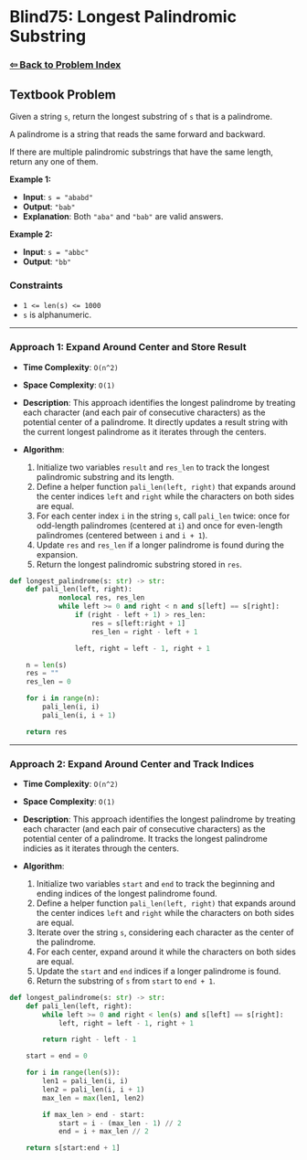 # Blind75: Longest Palindromic Substring

### [⇦ Back to Problem Index](../../index.md)

## Textbook Problem

Given a string `s`, return the longest substring of `s` that is a palindrome.

A palindrome is a string that reads the same forward and backward.

If there are multiple palindromic substrings that have the same length, return any one of them.

**Example 1:**

-   **Input**: `s = "ababd"`
-   **Output**: `"bab"`
-   **Explanation**: Both `"aba"` and `"bab"` are valid answers.

**Example 2:**

-   **Input**: `s = "abbc"`
-   **Output**: `"bb"`

### Constraints

-   `1 <= len(s) <= 1000`
-   `s` is alphanumeric.

---

### Approach 1: Expand Around Center and Store Result

-   **Time Complexity**: `O(n^2)`
-   **Space Complexity**: `O(1)`
-   **Description**: This approach identifies the longest palindrome by treating each character (and each pair of consecutive characters) as the potential center of a palindrome. It directly updates a result string with the current longest palindrome as it iterates through the centers.
-   **Algorithm**:

    1. Initialize two variables `result` and `res_len` to track the longest palindromic substring and its length.
    2. Define a helper function `pali_len(left, right)` that expands around the center indices `left` and `right` while the characters on both sides are equal.
    3. For each center index `i` in the string `s`, call `pali_len` twice: once for odd-length palindromes (centered at `i`) and once for even-length palindromes (centered between `i` and `i + 1`).
    4. Update `res` and `res_len` if a longer palindrome is found during the expansion.
    5. Return the longest palindromic substring stored in `res`.

```python
def longest_palindrome(s: str) -> str:
	def pali_len(left, right):
			nonlocal res, res_len
			while left >= 0 and right < n and s[left] == s[right]:
				if (right - left + 1) > res_len:
					res = s[left:right + 1]
					res_len = right - left + 1

				left, right = left - 1, right + 1

	n = len(s)
	res = ""
	res_len = 0

	for i in range(n):
		pali_len(i, i)
		pali_len(i, i + 1)

	return res
```

---

### Approach 2: Expand Around Center and Track Indices

-   **Time Complexity**: `O(n^2)`
-   **Space Complexity**: `O(1)`
-   **Description**: This approach identifies the longest palindrome by treating each character (and each pair of consecutive characters) as the potential center of a palindrome. It tracks the longest palindrome indicies as it iterates through the centers.
-   **Algorithm**:

    1. Initialize two variables `start` and `end` to track the beginning and ending indices of the longest palindrome found.
    2. Define a helper function `pali_len(left, right)` that expands around the center indices `left` and `right` while the characters on both sides are equal.
    3. Iterate over the string `s`, considering each character as the center of the palindrome.
    4. For each center, expand around it while the characters on both sides are equal.
    5. Update the `start` and `end` indices if a longer palindrome is found.
    6. Return the substring of `s` from `start` to `end + 1`.

```python
def longest_palindrome(s: str) -> str:
	def pali_len(left, right):
		while left >= 0 and right < len(s) and s[left] == s[right]:
			left, right = left - 1, right + 1

		return right - left - 1

	start = end = 0

	for i in range(len(s)):
		len1 = pali_len(i, i)
		len2 = pali_len(i, i + 1)
		max_len = max(len1, len2)

		if max_len > end - start:
			start = i - (max_len - 1) // 2
			end = i + max_len // 2

	return s[start:end + 1]
```
